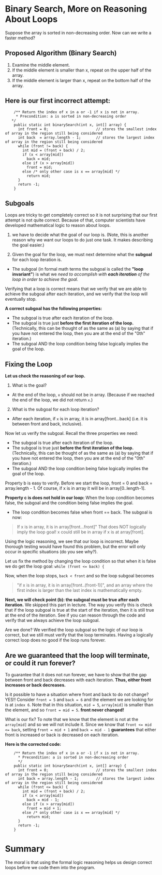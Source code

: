 # Binary Search, More on Reasoning About Loops

Suppose the array is sorted in non-decreasing order.  Now can we write a faster method?

## Proposed Algorithm (Binary Search)
1. Examine the middle element.
2. If the middle element is smaller than x, repeat on the upper half of the array.
3. If the middle element is larger than x, repeat on the bottom half of the array.

## Here is our first incorrect attempt:
```
	/** Return the index of x in a or -1 if x is not in array.
	 * Precondition: a is sorted in non-decreasing order
   */
	public static int binarySearch(int x, int[] array) {
	  int front = 0;                      // stores the smallest index of array in the region still being considered
	  int back  = array.length - 1;       // stores the largest index of array in the region still being considered
	  while (front != back) {
	    int mid = (front + back) / 2;
	    if (x < array[mid])
	      back = mid;
	    else if (x > array[mid])
	      front = mid;
	    else /* only other case is x == array[mid] */
	      return mid;
	  }
	  return -1;
	}
```

## Subgoals
Loops are tricky to get completely correct so it is not surprising that our first attempt is not quite correct. Because of that, computer scientists have developed mathematical logic to reason about loops.

1. we have to decide what the goal of our loop is. (Note, this is another reason why we want our loops to do just one task. It makes describing the goal easier.)

2. Given the goal for the loop, we must next determine what the __subgoal__ for each loop iteration is.
  * The subgoal (in formal math terms the subgoal is called the __"loop invariant"__) is what we _need to accomplish with __each iteration__ of the loop in order to achieve the goal._

Verifying that a loop is correct means that we verify that we are able to achieve the subgoal after each iteration, and we verify that the loop will eventually stop.

__A correct subgoal has the following properties:__
* The subgoal is true after each iteration of the loop.
* The subgoal is true just __before the first iteration of the loop.__  (Technically, this can be thought of as the same as (a) by saying that if you have not entered the loop, then you are at the end of the "0th" iteration.)
* The subgoal AND the loop condition being false logically implies the goal of the loop.

## Fixing the Loop
__Let us check the reasoning of our loop.__
1. What is the goal?
  * At the end of the loop, `x` should not be in array. (Because if we reached the end of the loop, we did not return `x`.)
2. What is the subgoal for each loop iteration?
  * After each iteration, if `x` is in array, it is in array[front...back] (i.e. it is between front and back, inclusive).

Now let us verify the subgoal.  Recall the three properties we need:
* The subgoal is true after each iteration of the loop.
* The subgoal is true just __before the first iteration of the loop.__  (Technically, this can be thought of as the same as (a) by saying that if you have not entered the loop, then you are at the end of the "0th" iteration.)
* The subgoal AND the loop condition being false logically implies the goal of the loop.

Property b is easy to verify.  Before we start the loop, front = 0 and back = array.length - 1.  Of course, if x is in array it will be in array[0..length-1].

__Property c is does not hold in our loop:__
When the loop condition becomes false, the subgoal and the condition being false implies the goal.
  * The loop condition becomes false when front == back. The subgoal is now:
  > If x is in array, it is in array[front...front]"
  That does NOT logically imply the loop goal!  x could still be in array if x is at array[front].

Using the logic reasoning, we see that our loop is incorrect. Maybe thorough testing would have found this problem, but the error will only occur in specific situations (do you see why?).

Let us fix the method by changing the loop condition so that when it is false we do get the loop goal:
`while (front <= back) {`

Now, when the loop stops, `back < front` and so the loop subgoal becomes
> "if x is in array, it is in array[front..(front-1)]", and an array where the first index is larger than the last index is mathematically empty.


__Next, we will check point (b): the subgoal must be true after each iteration.__ We skipped this part in lecture.
The way you verify this is check that if the loop subgoal is true at the start of the iteration, then it is still true at the end of the iteration. See if you can reason through the code and verify that we always achieve the loop subgoal.

Are we done?  We verified the loop subgoal so the logic of our loop is correct, but we still must verify that the loop terminates. Having a logically correct loop does no good if the loop runs forever.

## Are we guaranteed that the loop will terminate, or could it run forever?
To guarantee that it does not run forever, we have to show that the gap between front and back decreases with each iteration.  __Thus, either front increases or back decreases.__

Is it possible to have a situation where front and back to do not change?  YES!!  Consider `front = 5` and `back = 6` and the element we are looking for is at `index 6`.  Note that in this situation, `mid = 5`, `array[mid]` is smaller than the element, and so `front = mid = 5`.  __front never changed!__

What is our fix?  To note that we know that the element is not at the `array[mid]` and so we will not include it. Since we know that `front <= mid <= back`, setting `front = mid + 1` and `back = mid - 1` __guarantees__ that       either front is increased or back is decreased on each iteration.

__Here is the corrected code:__
```
	/** Return the index of x in a or -1 if x is not in array.
	  * Precondition: a is sorted in non-decreasing order
	  */
	public static int binarySearch(int x, int[] array) {
	  int front = 0;                      // stores the smallest index of array in the region still being considered
	  int back = array.length - 1;        // stores the largest index of array in the region still being considered
	  while (front <= back) {
	    int mid = (front + back) / 2;
	    if (x < array[mid])
	      back = mid - 1;
	    else if (x > array[mid])
	      front = mid + 1;
	    else /* only other case is x == array[mid] */
	      return mid;
	  }
	  return -1;
	}

```

# Summary
The moral is that using the formal logic reasoning helps us design correct loops before we code them into the program.
